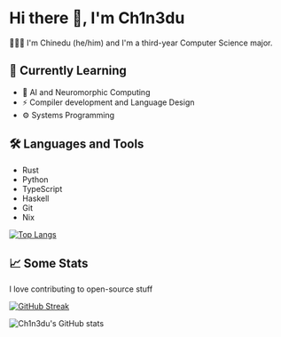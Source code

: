 # Hi there 👋, I'm Ch1n3du

👨🏾‍💻 I'm Chinedu (he/him) and I'm a third-year Computer Science major.

## 🌱 Currently Learning

- 🤖 AI and Neuromorphic Computing
- ⚡ Compiler development and Language Design
- ⚙️ Systems Programming

## 🛠️ Languages and Tools

- Rust
- Python
- TypeScript
- Haskell
- Git
- Nix

[![Top Langs](https://github-readme-stats.vercel.app/api/top-langs/?username=ch1n3du&layout=compact&theme=dark)](https://github.com/anuraghazra/github-readme-stats)

## 📈 Some Stats

I love contributing to open-source stuff

[![GitHub Streak](https://github-readme-streak-stats.herokuapp.com/?user=ch1n3du&theme=dark)](https://git.io/streak-stats)


![Ch1n3du's GitHub stats](https://github-readme-stats.vercel.app/api?username=ch1n3du&show_icons=true&theme=dark)
<!---
Ch1n3du/Ch1n3du is a ✨ special ✨ repository because its `README.md` (this file) appears on your GitHub profile.
You can click the Preview link to take a look at your changes.
--->
